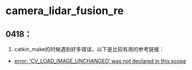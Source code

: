 # camera_lidar_fusion_re  
## 0418：  
1. catkin_make的时候遇到好多错误，以下是比较有用的参考链接：  
- [error: ‘CV_LOAD_IMAGE_UNCHANGED’ was not declared in this scope](https://blog.csdn.net/weixin_44675820/article/details/124796674)
